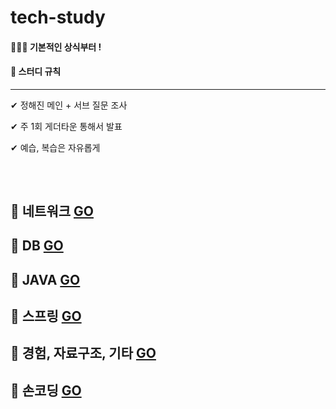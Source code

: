 # tech-study

 #### 📝👦💡 기본적인 상식부터 !


#### 📌  스터디 규칙

---------------------------

✔ 정해진 메인 + 서브 질문 조사

✔ 주 1회 게더타운 통해서 발표 

✔ 예습, 복습은 자유롭게 


## 
<br/>

## 📗 네트워크 [GO](https://github.com/inguuu/tech-study-/wiki)

## 📗 DB [GO](https://github.com/inguuu/tech-study-/wiki)

## 📗 JAVA [GO](https://github.com/inguuu/tech-study-/wiki)

## 📗 스프링 [GO](https://github.com/inguuu/tech-study-/wiki)

## 📗 경험, 자료구조, 기타 [GO](https://github.com/inguuu/tech-study-/wiki)

## 📗 손코딩 [GO](https://github.com/inguuu/tech-study-/wiki)


